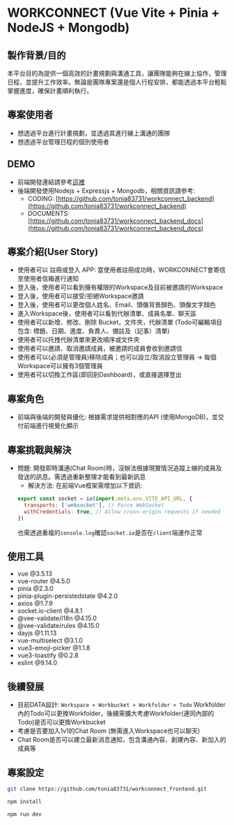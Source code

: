 # WORKCONNECT (Vue Vite + Pinia + NodeJS + Mongodb)

## 製作背景/目的

本平台目的為提供一個高效的計畫規劃與溝通工具，讓團隊能夠在線上協作，管理日程，並提升工作效率。無論是團隊專案還是個人行程安排，都能透過本平台輕鬆掌握進度，確保計畫順利執行。

## 專案使用者

- 想透過平台進行計畫規劃，並透過其進行線上溝通的團隊
- 想透過平台管理日程的個別使用者

## DEMO

- 前端開發連結請參考[這裡](https://workconnect-frontend-omega.vercel.app/auth/login)
- 後端開發使用Nodejs + Expressjs + Mongodb，相關資訊請參考:
  - CODING: [https://github.com/tonia83731/workconnect_backend](https://github.com/tonia83731/workconnect_backend)
  - DOCUMENTS: [https://github.com/tonia83731/workconnect_backend_docs](https://github.com/tonia83731/workconnect_backend_docs)

## 專案介紹(User Story)

- 使用者可以 註冊或登入 APP: 當使用者註冊成功時，WORKCONNECT會寄信至使用者信箱進行通知
- 登入後，使用者可以看到擁有權限的Workspace及目前被邀請的Workspace
- 登入後，使用者可以接受/拒絕Workspace邀請
- 登入後，使用者可以更改個人姓名、Email、頭像背景顏色、頭像文字顏色
- 進入Workspace後，使用者可以看到代辦清單、成員名單、聊天區
- 使用者可以新增、修改、刪除 Bucket，文件夾，代辦清單 (Todo可編輯項目包含: 標題、日期、進度、負責人、備註及（記事）清單)
- 使用者可以托拽代辦清單來更改順序或文件夾
- 使用者可以邀請、取消邀請成員，被邀請的成員會收到邀請信
- 使用者可以(必須是管理員)移除成員；也可以設立/取消設立管理員 → 每個Workspace可以擁有3個管理員
- 使用者可以切換工作區(即回到Dashboard)，或直接選擇登出

## 專案角色

- 前端與後端的開發與優化: 根據需求提供相對應的API (使用MongoDB)，並交付前端進行視覺化顯示

## 專案挑戰與解決

- 問題: 開發即時溝通(Chat Room)時，沒辦法根據現實情況追蹤上線的成員及發送的訊息。需透過重新整理才能看到最新訊息
  - 解決方法: 在前端Vue框架需增加以下資訊:
  ```javascript
  export const socket = io(import.meta.env.VITE_API_URL, {
    transports: ['websocket'], // Force WebSocket
    withCredentials: true, // Allow cross-origin requests if needed
  })
  ```
  也需透過重複的`console.log`確認`socket.io`是否在`client`端運作正常

## 使用工具

- vue @3.5.13
- vue-router @4.5.0
- pinia @2.3.0
- pinia-plugin-persistedstate @4.2.0
- axios @1.7.9
- socket.io-client @4.8.1
- @vee-validate/i18n @4.15.0
- @vee-validate/rules @4.15.0
- dayjs @1.11.13
- vue-multiselect @3.1.0
- vue3-emoji-picker @1.1.8
- vue3-toastify @0.2.8
- eslint @9.14.0

## 後續發展

- 目前DATA設計: `Workspace > Workbucket > Workfolder > Todo`
  Workfolder內的Todo可以更換Workfolder，後續需擴大考慮Workfolder(連同內部的Todo)是否可以更換Workbucket
- 考慮是否要加入1v1的Chat Room (無需進入Workspace也可以聊天)
- Chat Room是否可以建立最新消息通知，包含溝通內容、創建內容、新加入的成員等

## 專案設定

```sh
git clone https://github.com/tonia83731/workconnect_frontend.git
```

```sh
npm install
```

```sh
npm run dev
```
